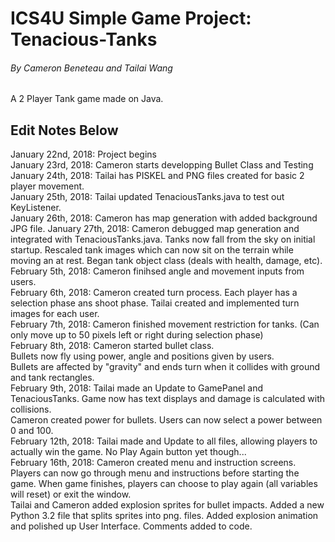 # ICS4U Simple Game Project: Tenacious-Tanks
###### By Cameron Beneteau and Tailai Wang

A 2 Player Tank game made on Java. 
## Edit Notes Below
January 22nd, 2018: Project begins  
January 23rd, 2018: Cameron starts developping Bullet Class and Testing  
January 24th, 2018: Tailai has PISKEL and PNG files created for basic 2 player movement.  
January 25th, 2018: Tailai updated TenaciousTanks.java to test out KeyListener.  
January 26th, 2018: Cameron has map generation with added background JPG file.
January 27th, 2018: Cameron debugged map generation and integrated with TenaciousTanks.java.
                    Tanks now fall from the sky on initial startup.
                    Rescaled tank images which can now sit on the terrain while moving an at rest.
                    Began tank object class (deals with health, damage, etc).  
February 5th, 2018: Cameron finihsed angle and movement inputs from users.  
February 6th, 2018: Cameron created turn process. Each player has a selection phase ans shoot phase.
                    Tailai created and implemented turn images for each user.  
February 7th, 2018: Cameron finished movement restriction for tanks. (Can only move up to 50 pixels left or right during selection phase)  
February 8th, 2018: Cameron started bullet class.  
                    Bullets now fly using power, angle and positions given by users.  
                    Bullets are affected by "gravity" and ends turn when it collides with ground and tank rectangles.            
February 9th, 2018: Tailai made an Update to GamePanel and TenaciousTanks. Game now has text displays and damage is calculated with                             collisions.  
                    Cameron created power for bullets. Users can now select a power between 0 and 100.  
February 12th, 2018: Tailai made and Update to all files, allowing players to actually win the game. No Play Again button yet though...  
February 16th, 2018: Cameron created menu and instruction screens. Players can now go through menu and instructions before starting the                          game. When game finishes, players can choose to play again (all variables will reset) or exit the window.  
                     Tailai and Cameron added explosion sprites for bullet impacts. Added a new Python 3.2 file that splits sprites into                        png. files. Added explosion animation and polished up User Interface. Comments added to code.
                    

                    
                    

                    
